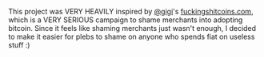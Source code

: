 This project was VERY HEAVILY inspired by <a className="link" href="https://dergigi.com" target="_blank">@gigi</a>'s <a className="link" href="https://www.fuckingshitcoins.com" target="_blank">fuckingshitcoins.com</a>, which is a VERY SERIOUS campaign to shame merchants into adopting bitcoin.
                    Since it feels like shaming merchants just wasn't enough, I decided to make it easier for plebs to shame on anyone who spends fiat on useless stuff :)